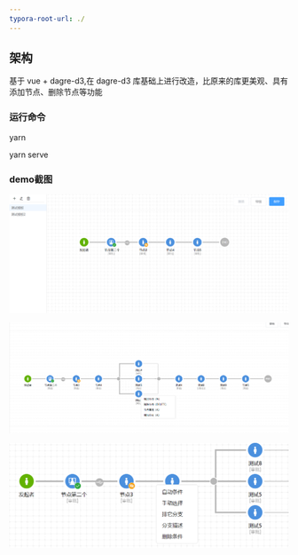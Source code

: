 ```yaml
---
typora-root-url: ./
---
```


## 架构
基于 vue + dagre-d3,在 dagre-d3 库基础上进行改造，比原来的库更美观、具有添加节点、删除节点等功能
### 运行命令

yarn

yarn serve

### demo截图

![](./效果截图.png)

![](/截图2.png)

![](/截图3.png)